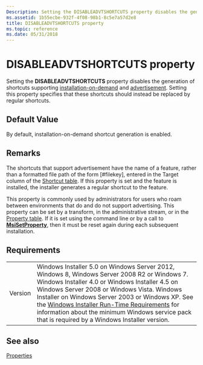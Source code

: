 ```yaml
---
Description: Setting the DISABLEADVTSHORTCUTS property disables the generation of shortcuts supporting installation-on-demand and advertisement. Setting this property specifies that these shortcuts should instead be replaced by regular shortcuts.
ms.assetid: 1b55ecbe-932f-4f08-98b1-8c5e7a57d2e8
title: DISABLEADVTSHORTCUTS property
ms.topic: reference
ms.date: 05/31/2018
---
```


# DISABLEADVTSHORTCUTS property

Setting the **DISABLEADVTSHORTCUTS** property disables the generation of shortcuts supporting [installation-on-demand](installation-on-demand.md) and [advertisement](advertisement.md). Setting this property specifies that these shortcuts should instead be replaced by regular shortcuts.

## Default Value

By default, installation-on-demand shortcut generation is enabled.

## Remarks

The shortcuts that support advertisement have the name of a feature, rather than a formatted file path of the form \[\#filekey\], entered in the Target column of the [Shortcut table](shortcut-table.md). If this property is set and the feature is installed, the installer generates a regular shortcut to the feature.

This property is commonly used by administrators for users who roam between environments that do and do not support advertising. This property can be set by a transform, in the administrative stream, or in the [Property table](property-table.md). If it is set using the command line or by a call to [**MsiSetProperty**](/windows/desktop/api/Msiquery/nf-msiquery-msisetpropertya), then it must be reset again during each subsequent installation.

## Requirements



|                    |                                                                                                                                                                                                                                                                                                                                                                                                                                                  |
|--------------------|--------------------------------------------------------------------------------------------------------------------------------------------------------------------------------------------------------------------------------------------------------------------------------------------------------------------------------------------------------------------------------------------------------------------------------------------------|
| Version<br/> | Windows Installer 5.0 on Windows Server 2012, Windows 8, Windows Server 2008 R2 or Windows 7. Windows Installer 4.0 or Windows Installer 4.5 on Windows Server 2008 or Windows Vista. Windows Installer on Windows Server 2003 or Windows XP. See the [Windows Installer Run-Time Requirements](windows-installer-portal.md) for information about the minimum Windows service pack that is required by a Windows Installer version.<br/> |



## See also

<dl> <dt>

[Properties](properties.md)
</dt> </dl>

 

 




